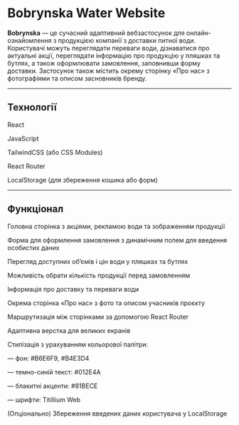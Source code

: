 # Bobrynska Water Website
**Bobrynska** — це сучасний адаптивний вебзастосунок для онлайн-ознайомлення з продукцією компанії з доставки питної води. Користувачі можуть переглядати переваги води, дізнаватися про актуальні акції, переглядати інформацію про продукцію у пляшках та бутлях, а також оформлювати замовлення, заповнивши форму доставки. Застосунок також містить окрему сторінку «Про нас» з фотографіями та описом засновників бренду.

---

## Технології
React

JavaScript

TailwindCSS (або CSS Modules)

React Router

LocalStorage (для збереження кошика або форм)

---

## Функціонал
Головна сторінка з акціями, рекламою води та зображенням продукції

Форма для оформлення замовлення з динамічним полем для введення особистих даних

Перегляд доступних об’ємів і цін води у пляшках та бутлях

Можливість обрати кількість продукції перед замовленням

Інформація про доставку та переваги води

Окрема сторінка «Про нас» з фото та описом учасників проєкту

Маршрутизація між сторінками за допомогою React Router

Адаптивна верстка для великих екранів

Стилізація з урахуванням кольорової палітри:

— фон: #B6E6F9, #B4E3D4

— темно-синій текст: #012E4A

— блакитні акценти: #81BECE

— шрифти: Titillium Web

(Опціонально) Збереження введених даних користувача у LocalStorage
